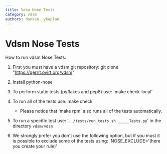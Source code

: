 ```yaml
---
title: Vdsm Nose Tests
category: vdsm
authors: danken, ykaplan
---
```


# Vdsm Nose Tests

How to run vdsm Nose Tests:

1.  First you must have a vdsm git repository:
        git clone "https://gerrit.ovirt.org/vdsm"

2.  Install python-nose
3.  To perform static tests (pyflakes and pep8) use: 'make check-local'
4.  To run all of the tests use:
        make check

    -   Please notice that 'make rpm' also runs all of the tests automatically.

5.  To run a specific test use: '`../tests/run_tests.sh _____Tests.py`' in the directory `vdsm/vdsm`
6.  We strongly prefer you don't use the following option, but if you must it is possible to exclude some of the tests using: 'NOSE_EXCLUDE='(here you create your rule)'

